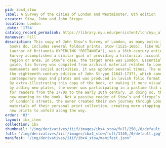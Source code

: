 ```yaml
---
pid: ibx4_stow
label: A Survey of the cities of London and Westminster, 6th edition
creator: Stow, John and John Strype
location: London
_date: '1754'
catalog_record_permalink: https://library.nyu.edu/persistent/lcn/nyu_aleph003081356?institution=NYU&persistent
maneuver: Fill
description: This copy of John Stow’s Survey of London, as many extra-illustrated
  books do, includes several foldout prints. Stow (1525-1605), like William Camden
  (author of Britannia HYPERLINK "BRITANNIA"), was a 16th-century antiquarian whose
  Survey accomplished a similar goal of providing a historical account of a topographical
  region or area. In Stow’s case, the target area was London. Essentially a travel
  guide, his Survey was compiled from archival material related to London’s architectural
  monuments and social activities. It was updated several times. The exhibition features
  the eighteenth-century edition of John Strype (1643-1737), which came endowed with
  contemporary maps and plates and was produced in lavish folio format. PARAGRAPH
  By extra-illustrating this copy of the book, or making it more visually bountiful
  by adding new plates, the owner was participating in a pastime that was popular
  for readers from the 1770s to the early 20th century. In doing so, the owner added
  new meaning to the book. Not a passive reader of Stow’s and Strype’s guided tours
  of London’s streets, the owner created their own journey through London with the
  materials of their personal print collection, creating more stopping points with
  new prints to unfold along the way.
order: '03'
layout: ibx_item
collection: ibx
thumbnail: "/img/derivatives/iiif/images/ibx4_stow/full/250,/0/default.jpg"
full: "/img/derivatives/iiif/images/ibx4_stow/full/1140,/0/default.jpg"
manifest: "/img/derivatives/iiif/ibx4_stow/manifest.json"
---
```

